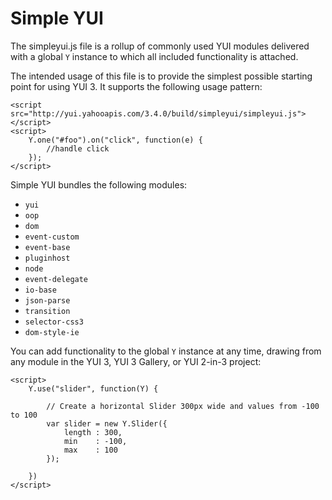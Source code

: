 Simple YUI
==========

The simpleyui.js file is a rollup of commonly used YUI modules delivered with a
global `Y` instance to which all included functionality is attached.

The intended usage of this file is to provide the simplest possible starting
point for using YUI 3. It supports the following usage pattern:

    <script src="http://yui.yahooapis.com/3.4.0/build/simpleyui/simpleyui.js"></script>
    <script>
        Y.one("#foo").on("click", function(e) {
            //handle click
        });
    </script>

Simple YUI bundles the following modules:

  * `yui`
  * `oop`
  * `dom`
  * `event-custom`
  * `event-base`
  * `pluginhost`
  * `node`
  * `event-delegate`
  * `io-base`
  * `json-parse`
  * `transition`
  * `selector-css3`
  * `dom-style-ie`

You can add functionality to the global `Y` instance at any time, drawing from
any module in the YUI 3, YUI 3 Gallery, or YUI 2-in-3 project:

    <script>
        Y.use("slider", function(Y) {
            
            // Create a horizontal Slider 300px wide and values from -100 to 100
            var slider = new Y.Slider({
                length : 300,
                min    : -100,
                max    : 100
            });
    
        })
    </script>
